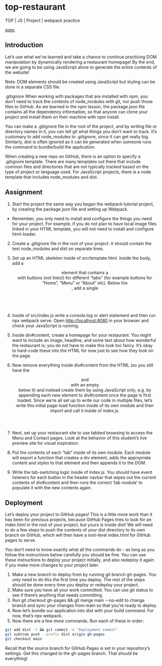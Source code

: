 # top-restaurant

TOP | JS | Project | webpack practice

[spec](https://www.theodinproject.com/lessons/javascript-restaurant-page)

## Introduction

Let’s use what we’ve learned and take a chance to continue practicing DOM manipulation by dynamically rendering a restaurant homepage! By the end, we are going to be using JavaScript alone to generate the entire contents of the website!

Note: DOM elements should be created using JavaScript but styling can be done in a separate CSS file.

.gitignore
When working with packages that are installed with npm, you don’t need to track the contents of node_modules with git, nor push those files to GitHub. As we learned in the npm lesson, the package.json file contains all the dependency information, so that anyone can clone your project and install them on their machine with npm install.

You can make a .gitignore file in the root of the project, and by writing file or directory names in it, you can tell git what things you don’t want to track. It’s customary to add node_modules to .gitignore, since it can get really big. Similarly, dist is often ignored as it can be generated when someone runs the command to bundle/build the application.

When creating a new repo on GitHub, there is an option to specify a .gitignore template. There are many templates out there that include common files and directories that are not typically tracked based on the type of project or language used. For JavaScript projects, there is a node template that includes node_modules and dist.

## Assignment

1. Start the project the same way you began the webpack tutorial project, by creating the package.json file and setting up Webpack.

* Remember, you only need to install and configure the
  things you need for your project. For example, if you do
  not plan to have local image files linked in your HTML
  template, you will not need to install and configure
  html-loader.

2. Create a .gitignore file in the root of your project. It should contain the text node_modules and dist on separate lines.

3. Set up an HTML skeleton inside of src/template.html. Inside the body, add a <header> element that contains a <nav> with buttons (not links!) for different “tabs” (for example buttons for “Home”, “Menu” or “About” etc). Below the <header>, add a single <div id="content">.
4. Inside of src/index.js write a console.log or alert statement and then run npx webpack serve. Open <http://localhost:8080> in your browser and check your JavaScript is running.
5. Inside div#content, create a homepage for your restaurant. You might want to include an image, headline, and some text about how wonderful the restaurant is; you do not have to make this look too fancy. It’s okay to hard-code these into the HTML for now just to see how they look on the page.
6. Now remove everything inside div#content from the HTML (so you still have the <header> and <nav> with an empty <div id="content"> below it) and instead create them by using JavaScript only, e.g. by appending each new element to div#content once the page is first loaded. Since we’re all set up to write our code in multiple files, let’s write this initial page-load function inside of its own module and then import and call it inside of index.js.
7. Next, set up your restaurant site to use tabbed browsing to access the Menu and Contact pages. Look at the behavior of this student’s live preview site for visual inspiration.
1. Put the contents of each “tab” inside of its own module. Each module will export a function that creates a div element, adds the appropriate content and styles to that element and then appends it to the DOM.
2. Write the tab-switching logic inside of index.js. You
   should have event listeners for each button in the header
   navbar that wipes out the current contents of div#content
   and then runs the correct ‘tab module’ to populate it
   with the new contents again.

## Deployment

Let’s deploy your project to GitHub pages! This is a little more work than it has been for previous projects, because GitHub Pages tries to look for an index.html in the root of your project, but yours is inside dist! We will need to do a few steps to push the contents of your dist directory to its own branch on GitHub, which will then have a root-level index.html for GitHub pages to serve.

You don’t need to know exactly what all the commands do - as long as you follow the instructions below carefully you should be fine. You can use these instructions to deploy your project initially, and also redeploy it again if you make more changes to your project later.

1. Make a new branch to deploy from by running git branch gh-pages. You only need to do this the first time you deploy. The rest of the steps should be done every time you deploy or redeploy your project.
1. Make sure you have all your work committed. You can use git status to see if there’s anything that needs committing.
1. Run git checkout gh-pages && git merge main --no-edit to change branch and sync your changes from main so that you’re ready to deploy.
1. Now let’s bundle our application into dist with your build command. For now, that’s npx webpack.
1. Now there are a few more commands. Run each of these in order:

```bash
git add dist -f && git commit -m "Deployment commit"
git subtree push --prefix dist origin gh-pages
git checkout main
```

Recall that the source branch for GitHub Pages is set in your repository’s settings. Get this changed to the gh-pages branch. That should be everything!
